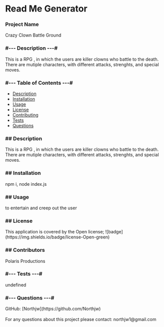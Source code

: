 <h1>Read Me Generator </h1>

   <h3>Project Name</h3>
   Crazy Clown Battle Ground
   <br />

<h3>#--- Description ---#</h3>
This is a RPG , in which the users are killer clowns who battle to the death. There are mutiple characters, with different attacks, strenghts, and special moves.
<br />


<h3>#--- Table of Contents ---#</h3>

- [Description](#description)<br />
- [Installation](#installation)<br />
- [Usage](#usage)<br />
- [License](#license)<br />
- [Contributing](#contributing)<br />
- [Tests](#tests)<br />
- [Questions](#questions)<br />


<h3>## Description</h3>
    This is a RPG , in which the users are killer clowns who battle to the death. There are mutiple characters, with different attacks, strenghts, and special moves.
<h3>## Installation</h3>
    npm i, node index.js
 <h3> ## Usage</h3>
    to entertain and creep out the user
  <h3>## License</h3>
  This application is covered by the Open license;
  ![badge](https://img.shields.io/badge/license-Open-green)
  
  <h3>## Contributors</h3>
  Polaris Productions
 
<h3>#--- Tests ---#</h3>
undefined
  <br />

 <h3>#--- Questions ---#</h3> 
 GitHub: [Northjw](https://github.com/Northjw)<br />
<br />
 For any questions about this project please contact: northjw1@gmail.com<br /><br />

